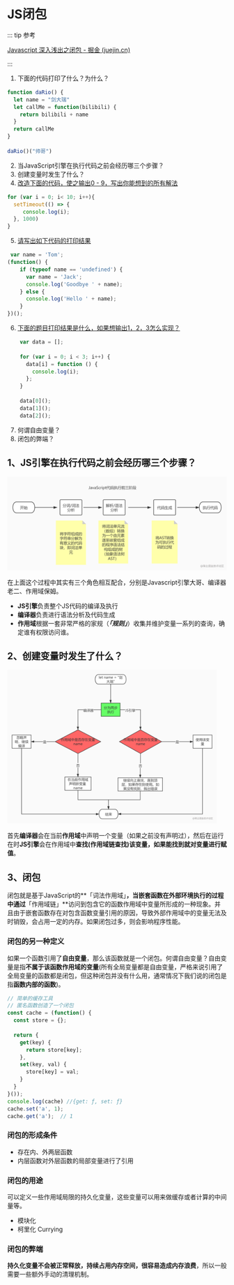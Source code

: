 # JS闭包

::: tip 参考

[Javascript 深入浅出之闭包 - 掘金 (juejin.cn)](https://juejin.cn/post/6844904195527540744)

:::

1. 下面的代码打印了什么？为什么？

```js
function daRio() {
  let name = "剑大瑞"
  let callMe = function(bilibili) {
    return bilibili + name
  }
  return callMe
}

daRio()("帅哥") 
```

2. 当JavaScript引擎在执行代码之前会经历哪三个步骤？
3. 创建变量时发生了什么？
4. [改造下面的代码，使之输出0 - 9，写出你能想到的所有解法](https://link.juejin.cn/?target=https%3A%2F%2Fmuyiy.cn%2Fquestion%2Fprogram%2F31.html)

```js
for (var i = 0; i< 10; i++){
  setTimeout(() => {
     console.log(i);
  }, 1000)
}
```

5. [请写出如下代码的打印结果](https://link.juejin.cn/?target=https%3A%2F%2Fmuyiy.cn%2Fquestion%2Fjs%2F108.html)

```js
 var name = 'Tom';
(function() {
    if (typeof name == 'undefined') {
      var name = 'Jack';
      console.log('Goodbye ' + name);
    } else {
      console.log('Hello ' + name);
    }
})();
```

6. [下面的题目打印结果是什么，如果想输出1，2，3怎么实现？](https://link.juejin.cn/?target=)

```js
    var data = [];
    
    for (var i = 0; i < 3; i++) {
      data[i] = function () {
        console.log(i);
      };
    }
    
    data[0](); 
    data[1]();
    data[2](); 
```

7. 何谓自由变量？
8. 闭包的弊端？

## 1、JS引擎在执行代码之前会经历哪三个步骤？

<img src="/images/172cd2e5b39e3d54tplv-t2oaga2asx-zoom-in-crop-mark4536000.png" alt="图解" style="zoom:50%;" />

在上面这个过程中其实有三个角色相互配合，分别是Javascript引擎大哥、编译器老二、作用域保姆。

- **JS引擎**负责整个JS代码的编译及执行
- **编译器**负责进行语法分析及代码生成
- **作用域**根据一套非常严格的家规（***「规则」***）收集并维护变量一系列的查询，确定谁有权限访问谁。

## 2、创建变量时发生了什么？

<img src="/images/172cd2e5aaf2f6d9tplv-t2oaga2asx-zoom-in-crop-mark4536000.png" alt="图解" style="zoom:47%;" />

首先**编译器**会在当前**作用域**中声明一个变量（如果之前没有声明过），然后在运行在时**JS引擎**会在作用域中**查找(作用域链查找)**该变量，如果能找到就对变量进行**赋值**。

## 3、闭包

闭包就是基于JavaScript的**「词法作用域」**，当嵌套函数在外部环境执行的过程中通过**「作用域链」**访问到包含它的函数作用域中变量所形成的一种现象。并且由于嵌套函数存在对包含函数变量引用的原因，导致外部作用域中的变量无法及时销毁，会占用一定的内存。如果闭包过多，则会影响程序性能。

### 闭包的另一种定义

如果一个函数引用了**自由变量**，那么该函数就是一个闭包。何谓自由变量？自由变量是指**不属于该函数作用域的变量**(所有全局变量都是自由变量，严格来说引用了全局变量的函数都是闭包，但这种闭包并没有什么用，通常情况下我们说的闭包是指**函数内部的函数**)。

```js
// 简单的缓存工具
// 匿名函数创造了一个闭包
const cache = (function() {
  const store = {};

  return {
    get(key) {
      return store[key];
    },
    set(key, val) {
      store[key] = val;
    }
  }
}());
console.log(cache) //{get: ƒ, set: ƒ}
cache.set('a', 1);
cache.get('a');  // 1
```

### 闭包的形成条件

- 存在内、外两层函数
- 内层函数对外层函数的局部变量进行了引用

### 闭包的用途 

可以定义一些作用域局限的持久化变量，这些变量可以用来做缓存或者计算的中间量等。

- 模块化
- 柯里化 Currying

### 闭包的弊端

**持久化变量不会被正常释放，持续占用内存空间，很容易造成内存浪费**，所以一般需要一些额外手动的清理机制。